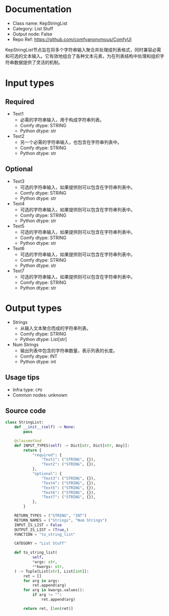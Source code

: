 
# Documentation
- Class name: KepStringList
- Category: List Stuff
- Output node: False
- Repo Ref: https://github.com/comfyanonymous/ComfyUI

KepStringList节点旨在将多个字符串输入聚合并处理成列表格式，同时兼容必需和可选的文本输入。它有效地组合了各种文本元素，为在列表结构中处理和组织字符串数据提供了灵活的机制。

# Input types
## Required
- Text1
    - 必需的字符串输入，用于构成字符串列表。
    - Comfy dtype: STRING
    - Python dtype: str
- Text2
    - 另一个必需的字符串输入，也包含在字符串列表中。
    - Comfy dtype: STRING
    - Python dtype: str
## Optional
- Text3
    - 可选的字符串输入，如果提供则可以包含在字符串列表中。
    - Comfy dtype: STRING
    - Python dtype: str
- Text4
    - 可选的字符串输入，如果提供则可以包含在字符串列表中。
    - Comfy dtype: STRING
    - Python dtype: str
- Text5
    - 可选的字符串输入，如果提供则可以包含在字符串列表中。
    - Comfy dtype: STRING
    - Python dtype: str
- Text6
    - 可选的字符串输入，如果提供则可以包含在字符串列表中。
    - Comfy dtype: STRING
    - Python dtype: str
- Text7
    - 可选的字符串输入，如果提供则可以包含在字符串列表中。
    - Comfy dtype: STRING
    - Python dtype: str

# Output types
- Strings
    - 从输入文本聚合而成的字符串列表。
    - Comfy dtype: STRING
    - Python dtype: List[str]
- Num Strings
    - 输出列表中包含的字符串数量，表示列表的长度。
    - Comfy dtype: INT
    - Python dtype: int


## Usage tips
- Infra type: `CPU`
- Common nodes: unknown


## Source code
```python
class StringList:
    def __init__(self) -> None:
        pass

    @classmethod
    def INPUT_TYPES(self) -> Dict[str, Dict[str, Any]]:
        return {
            "required": {
                "Text1": ("STRING", {}),
                "Text2": ("STRING", {}),
            },
            "optional": {
                "Text3": ("STRING", {}),
                "Text4": ("STRING", {}),
                "Text5": ("STRING", {}),
                "Text6": ("STRING", {}),
                "Text7": ("STRING", {}),
            },
        }

    RETURN_TYPES = ("STRING", "INT")
    RETURN_NAMES = ("Strings", "Num Strings")
    INPUT_IS_LIST = False
    OUTPUT_IS_LIST = (True,)
    FUNCTION = "to_string_list"

    CATEGORY = "List Stuff"

    def to_string_list(
            self,
            *args: str,
            **kwargs: str,
    ) -> Tuple[List[str], List[int]]:
        ret = []
        for arg in args:
            ret.append(arg)
        for arg in kwargs.values():
            if arg != "":
                ret.append(arg)

        return ret, [len(ret)]

```
